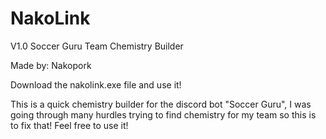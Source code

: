 # NakoLink
V1.0
Soccer Guru Team Chemistry Builder

Made by: Nakopork

Download the nakolink.exe file and use it!

This is a quick chemistry builder for the discord bot "Soccer Guru", I was going through many hurdles trying to find chemistry for my team so this is to fix that! Feel free to use it! 

